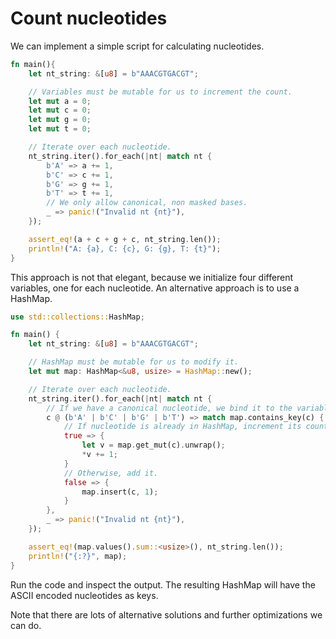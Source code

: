 # Count nucleotides

We can implement a simple script for calculating nucleotides.
```rust
fn main(){
    let nt_string: &[u8] = b"AAACGTGACGT";

    // Variables must be mutable for us to increment the count.
    let mut a = 0;
    let mut c = 0;
    let mut g = 0;
    let mut t = 0;

    // Iterate over each nucleotide.
    nt_string.iter().for_each(|nt| match nt {
        b'A' => a += 1,
        b'C' => c += 1,
        b'G' => g += 1,
        b'T' => t += 1,
        // We only allow canonical, non masked bases.
        _ => panic!("Invalid nt {nt}"),
    });

    assert_eq!(a + c + g + c, nt_string.len());
    println!("A: {a}, C: {c}, G: {g}, T: {t}");
}
```
This approach is not that elegant, because we initialize four different variables, one for each nucleotide. An alternative approach is to use a HashMap.

```rust
use std::collections::HashMap;

fn main() {
    let nt_string: &[u8] = b"AAACGTGACGT";

    // HashMap must be mutable for us to modify it.
    let mut map: HashMap<&u8, usize> = HashMap::new();

    // Iterate over each nucleotide.
    nt_string.iter().for_each(|nt| match nt {
        // If we have a canonical nucleotide, we bind it to the variable c.
        c @ (b'A' | b'C' | b'G' | b'T') => match map.contains_key(c) {
            // If nucleotide is already in HashMap, increment its count.
            true => {
                let v = map.get_mut(c).unwrap();
                *v += 1;
            }
            // Otherwise, add it.
            false => {
                map.insert(c, 1);
            }
        },
        _ => panic!("Invalid nt {nt}"),
    });

    assert_eq!(map.values().sum::<usize>(), nt_string.len());
    println!("{:?}", map);
}
```
Run the code and inspect the output. The resulting HashMap will have the ASCII encoded nucleotides as keys.

Note that there are lots of alternative solutions and further optimizations we can do.
